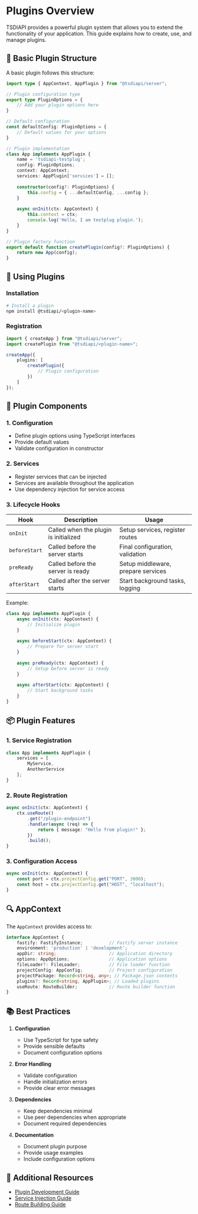 # Plugins Overview

TSDIAPI provides a powerful plugin system that allows you to extend the functionality of your application. This guide explains how to create, use, and manage plugins.

## 🚀 Basic Plugin Structure

A basic plugin follows this structure:

```typescript
import type { AppContext, AppPlugin } from "@tsdiapi/server";

// Plugin configuration type
export type PluginOptions = {
    // Add your plugin options here
}

// Default configuration
const defaultConfig: PluginOptions = {
    // Default values for your options
}

// Plugin implementation
class App implements AppPlugin {
    name = 'tsdiapi-testplug';
    config: PluginOptions;
    context: AppContext;
    services: AppPlugin['services'] = [];
    
    constructor(config?: PluginOptions) {
        this.config = { ...defaultConfig, ...config };
    }
    
    async onInit(ctx: AppContext) {
        this.context = ctx;
        console.log('Hello, I am testplug plugin.');
    }
}

// Plugin factory function
export default function createPlugin(config?: PluginOptions) {
    return new App(config);
}
```

## 🔌 Using Plugins

### Installation
```bash
# Install a plugin
npm install @tsdiapi/<plugin-name>
```

### Registration
```typescript
import { createApp } from "@tsdiapi/server";
import createPlugin from "@tsdiapi/<plugin-name>";

createApp({
    plugins: [
        createPlugin({
            // Plugin configuration
        })
    ]
});
```

## 🔧 Plugin Components

### 1. Configuration
- Define plugin options using TypeScript interfaces
- Provide default values
- Validate configuration in constructor

### 2. Services
- Register services that can be injected
- Services are available throughout the application
- Use dependency injection for service access

### 3. Lifecycle Hooks

| Hook | Description | Usage |
|------|-------------|-------|
| `onInit` | Called when the plugin is initialized | Setup services, register routes |
| `beforeStart` | Called before the server starts | Final configuration, validation |
| `preReady` | Called before the server is ready | Setup middleware, prepare services |
| `afterStart` | Called after the server starts | Start background tasks, logging |

Example:
```typescript
class App implements AppPlugin {
    async onInit(ctx: AppContext) {
        // Initialize plugin
    }
    
    async beforeStart(ctx: AppContext) {
        // Prepare for server start
    }
    
    async preReady(ctx: AppContext) {
        // Setup before server is ready
    }
    
    async afterStart(ctx: AppContext) {
        // Start background tasks
    }
}
```

## 📦 Plugin Features

### 1. Service Registration
```typescript
class App implements AppPlugin {
    services = [
        MyService,
        AnotherService
    ];
}
```

### 2. Route Registration
```typescript
async onInit(ctx: AppContext) {
    ctx.useRoute()
        .get("/plugin-endpoint")
        .handler(async (req) => {
            return { message: "Hello from plugin!" };
        })
        .build();
}
```

### 3. Configuration Access
```typescript
async onInit(ctx: AppContext) {
    const port = ctx.projectConfig.get("PORT", 3000);
    const host = ctx.projectConfig.get("HOST", "localhost");
}
```

## 🔍 AppContext

The `AppContext` provides access to:

```typescript
interface AppContext {
    fastify: FastifyInstance;          // Fastify server instance
    environment: 'production' | 'development';
    appDir: string;                    // Application directory
    options: AppOptions;               // Application options
    fileLoader?: FileLoader;           // File loader function
    projectConfig: AppConfig;          // Project configuration
    projectPackage: Record<string, any>; // Package.json contents
    plugins?: Record<string, AppPlugin>; // Loaded plugins
    useRoute: RouteBuilder;            // Route builder function
}
```

## 📚 Best Practices

1. **Configuration**
   - Use TypeScript for type safety
   - Provide sensible defaults
   - Document configuration options

2. **Error Handling**
   - Validate configuration
   - Handle initialization errors
   - Provide clear error messages

3. **Dependencies**
   - Keep dependencies minimal
   - Use peer dependencies when appropriate
   - Document required dependencies

4. **Documentation**
   - Document plugin purpose
   - Provide usage examples
   - Include configuration options

## 🔗 Additional Resources

- [Plugin Development Guide](../development/development.md)
- [Service Injection Guide](../core/services.md)
- [Route Building Guide](../core/routing.md)
